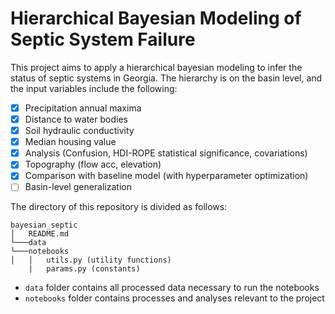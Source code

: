 # Hierarchical Bayesian Modeling of Septic System Failure
This project aims to apply a hierarchical bayesian modeling to infer the status of septic systems in Georgia. The hierarchy is on the basin level, and the input variables include the following:
- [x] Precipitation annual maxima
- [x] Distance to water bodies
- [x] Soil hydraulic conductivity
- [x] Median housing value
- [x] Analysis (Confusion, HDI-ROPE statistical significance, covariations)
- [x] Topography (flow acc, elevation)
- [x] Comparison with baseline model (with hyperparameter optimization)
- [ ] Basin-level generalization

The directory of this repository is divided as follows:
```
bayesian_septic
│   README.md    
└───data
└───notebooks
│   │   utils.py (utility functions)
    |   params.py (constants)
```
- `data` folder contains all processed data necessary to run the notebooks
- `notebooks` folder contains processes and analyses relevant to the project